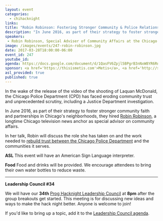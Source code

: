 ```yaml
---
layout: event
categories:
  - chihacknight 
links:
title: "Robin Robinson: Fostering Stronger Community & Police Relationships"
description: "In June 2016, as part of their strategy to foster stronger community faith and partnerships in Chicago’s neighborhoods, the Chicago Police Department hired Robin Robinson, a longtime Chicago television news anchor as special advisor on community affairs. Robin will discuss the role she has taken on and the work needed to rebuild trust between the Chicago Police Department and the communities it serves."
speakers:
 - Robin Robinson, Special Adviser of Community Affairs at the Chicago Police Department
image: /images/events/247-robin-robinson.jpg
date: 2017-03-28T18:00:00-06:00
event_id: 247
youtube_id:
agenda: https://docs.google.com/document/d/1QasFV6Zpjl5BPgrB3nNxW8YR6Rn0mVH-uzFspLwSZcA/edit
sponsor: <a href='https://thisismetis.com'>Metis</a>, <a href='http://smartchicagocollaborative.org/'>Smart Chicago</a>
asl_provided: true
published: true
---
```


In the wake of the release of the video of the shooting of Laquan McDonald, the Chicago Police Department (CPD) has faced eroding community trust and unprecedented scrutiny, including a Justice Department investigation.

In June 2016, as part of their strategy to foster stronger community faith and partnerships in Chicago's neighborhoods, they hired [Robin Robinson](https://en.wikipedia.org/wiki/Robin_Robinson), a longtime Chicago television news anchor as special advisor on community affairs.

In her talk, Robin will discuss the role she has taken on and the work needed to [rebuild trust between the Chicago Police Department](http://chicagotonight.wttw.com/2016/06/23/robin-robinson-her-new-role-chicago-police-department) and the communities it serves.

**ASL** This event will have an American Sign Language interpreter.

**Food** Food and drinks will be provided. We encourage attendees to bring their own water bottles to reduce waste.

---

**Leadership Council #34**

We will have our **34th** [Prog Hacknight Leadership Council](http://chihacknight.org/leadership-council.html) at **8pm** after the group breakouts get started. This meeting is for discussing new ideas and ways to make the hack night better. Anyone is welcome to join!

If you'd like to bring up a topic, add it to the [Leadership Council agenda](https://docs.google.com/document/d/13yQ9uWzWqIsiEMAf4Fbh_bx-KjnO86KWvierI5NDXdg/edit).
